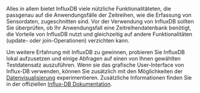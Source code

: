 Alles in allem bietet InfluxDB viele nützliche Funktionalitäteten, die passgenau auf die Anwendungsfälle der Zeitreihen, wie die Erfassung von Sensordaten, zugeschnitten sind. Vor der Verwendung von InfluxDB sollten Sie überprüfen, ob Ihr Anwendungsfall eine Zeitreihendatenbank benötigt, die Vorteile von InfluxDB nutzt und gleichzeitig auf andere Funktionalitäten (update- oder join-Operationen) verzichten kann.

Um weitere Erfahrung mit InfluxDB zu gewinnen, probieren Sie InfluxDB lokal aufzusetzen und einige Abfragen auf einen von Ihnen gewählten Testdatensatz auszuführen. Wenn sie das grafische User-Interface von Influx-DB verwenden, können Sie zusätzlich mit den Möglichkeiten der [Datenvisualisierung](https://docs.influxdata.com/influxdb/cloud/visualize-data/) experimentieren. Zusätzliche Informationen finden Sie in der offiziellen [Influx-DB Dokumentation](https://docs.influxdata.com/influxdb/cloud/get-started/).